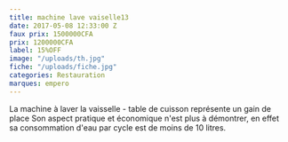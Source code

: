 ```yaml
---
title: machine lave vaiselle13
date: 2017-05-08 12:33:00 Z
faux prix: 1500000CFA
prix: 1200000CFA
label: 15%OFF
image: "/uploads/th.jpg"
fiche: "/uploads/fiche.jpg"
categories: Restauration
marques: empero
---
```


La machine à laver la vaisselle - table de cuisson représente un gain de place Son aspect pratique et économique n'est plus à démontrer, en effet sa consommation d'eau par cycle est de moins de 10 litres.